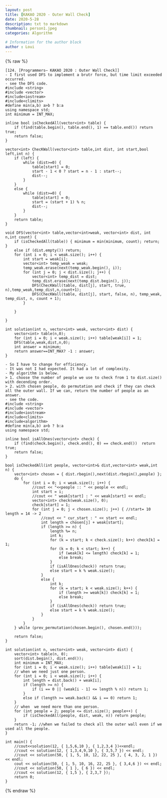 ```yaml
---
layout: post
title: [KAKAO 2020 - Outer Wall Check]
date: 2020-5-28
description: txt to markdown
thumbnail: person1.jpeg
categories: Algorithm

# Information for the author block
author : Loui
---
```


{% raw %}

	﻿[124. [Programmers– KAKAO 2020 : Outer Wall Check]]
	- I first used DFS to implement a brutr force, but time limit exceeded occurred.
	- see the DFS code.
	#include <string>
	#include <vector>
	#include<iostream>
	#include<climits>
	#define min(a,b) a>b ? b:a
	using namespace std;
	int minimum = INT_MAX;
	
	inline bool isCheckedAll(vector<int> table) {
		if (find(table.begin(), table.end(), 1) == table.end()) return true;
		return false;
	}
	
	vector<int> ChecKWall(vector<int> table,int dist, int start,bool left,int n) {
		if (left) {
			while (dist>=0) {
				table[start] = 0;
				start - 1 < 0 ? start = n - 1 : start--;
				dist--;
			}
		}
		else {
			while (dist>=0) {
				table[start] = 0;
				start = (start + 1) % n;
				dist--;
			}
		}
		return table;
	}
	
	void DFS(vector<int> table,vector<int>weak, vector<int> dist, int n,int count) {
		if (isCheckedAll(table)) { minimum = min(minimum, count); return; }
		else if (dist.empty()) return;
		for (int i = 0; i < weak.size(); i++) {
			int start = weak[i];
			vector<int> temp_weak = weak;
			temp_weak.erase(next(temp_weak.begin(), i));
			for (int j = 0; j < dist.size(); j++) {
				vector<int> temp_dist = dist;
				temp_dist.erase(next(temp_dist.begin(), j));
				DFS(ChecKWall(table, dist[j], start, true, n),temp_weak,temp_dist,n,count+1);
				DFS(ChecKWall(table, dist[j], start, false, n), temp_weak, temp_dist, n, count + 1);
			}
			
		}
		
	}
	
	int solution(int n, vector<int> weak, vector<int> dist) {
		vector<int> table(n,0);
		for (int i = 0; i < weak.size(); i++) table[weak[i]] = 1;
		DFS(table,weak,dist,n,0);
		int answer = minimum;
		return answer==INT_MAX? -1 : answer;
	}
	
	- So I have to change for efficiency.
	- It was not I had expected. It had a lot of complexity.
	- My algorithm is below.
	> 1. choose the number of people we use to check from 1 to dist.size() with decending order.
	> 2. with chosen people, do permutation and check if they can check all the outer wall. If we can, return the number of people as an answer.
	- see the code.
	#include <string>
	#include <vector>
	#include<iostream>
	#include<climits>
	#include<algorithm>
	#define min(a,b) a>b ? b:a
	using namespace std;
	
	inline bool isAllOnes(vector<int> check) {
		if (find(check.begin(), check.end(), 0) == check.end())  return true; 
		return false;
	}
	
	bool isCheckedAll(int people, vector<int>& dist,vector<int> weak,int n) {
		vector<int> chosen = { dist.rbegin(),next(dist.rbegin(),people) };
		do {
			for (int i = 0; i < weak.size(); i++) {
				//cout << "<<people :: " << people << endl;
				int start = i;
				//cout << " weak[start] : " << weak[start] << endl;
				vector<int> check(weak.size(), 0);
				check[start] = 1;
				for (int j = 0; j < chosen.size(); j++) { //start= 10 length = 14 -> 2
					//cout << " cur_start : " << start << endl;
					int length = chosen[j] + weak[start];
					if (length >= n) {
						length %= n;
						int k;
						for (k = start; k < check.size(); k++) check[k] = 1;
						for (k = 0; k < start; k++) {
							if (weak[k] <= length) check[k] = 1;
							else break;
						}
						if (isAllOnes(check)) return true;
						else start = k % weak.size();
					}
					else {
						int k;
						for (k = start; k < weak.size(); k++) {
							if (length >= weak[k]) check[k] = 1;
							else break;
						}
						if (isAllOnes(check)) return true;
						else start = k % weak.size();
					}
				}
			}
		} while (prev_permutation(chosen.begin(), chosen.end()));
		
		return false;
	}
	
	int solution(int n, vector<int> weak, vector<int> dist) {
		vector<int> table(n, 0);
		sort(dist.begin(), dist.end());
		int minimum = INT_MAX;
		for (int i = 0; i < weak.size(); i++) table[weak[i]] = 1;
		// when we need just one person.
		for (int i = 0; i < weak.size(); i++) {
			int length = dist.back() + weak[i];
			if (length >= n) {
				if (i == 0 || (weak[i - 1] <= length % n)) return 1;
			}
			else if (length >= weak.back() && i == 0) return 1;
		}
		// when  we need more than one person.
		for (int people = 2; people <= dist.size(); people++) {
			if (isCheckedAll(people, dist, weak, n)) return people;
		}
		return -1; //when we failed to check all the outer wall even if we used all the people.
	}
	
	int main() {
		//cout<<solution(12, { 1,5,6,10 }, { 1,2,3,4 })<<endl;
		//cout << solution(12, { 1,3,4,9,10 }, { 3,5,7 }) << endl;
		//cout << solution(50, { 1, 5, 10, 12, 22, 25 }, { 4, 3, 2, 1 }) << endl;
		cout << solution(50, { 1, 5, 10, 16, 22, 25 }, { 3,4,6 }) << endl;
		//cout << solution(50, { 1 }, { 6 }) << endl;
		//cout << solution(12, { 1,5 }, { 2,3,7 });
		return 0;
	}
	
{% endraw %}
